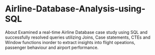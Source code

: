 # Airline-Database-Analysis-using-SQL
About Examined a real-time Airline Database case study using SQL and successfully resolved queries utilizing Joins, Case statements, CTEs and Window functions inorder to extract insights into flight opeations, passenger behaviour and airport performance.
